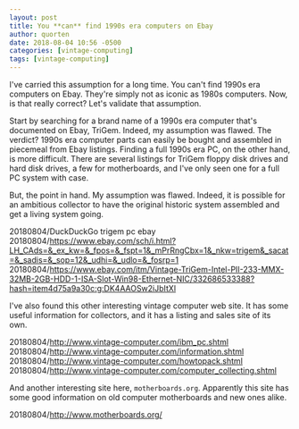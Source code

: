 ```yaml
---
layout: post
title: You **can** find 1990s era computers on Ebay
author: quorten
date: 2018-08-04 10:56 -0500
categories: [vintage-computing]
tags: [vintage-computing]
---
```


I've carried this assumption for a long time.  You can't find 1990s
era computers on Ebay.  They're simply not as iconic as 1980s
computers.  Now, is that really correct?  Let's validate that
assumption.

Start by searching for a brand name of a 1990s era computer that's
documented on Ebay, TriGem.  Indeed, my assumption was flawed.  The
verdict?  1990s era computer parts can easily be bought and assembled
in piecemeal from Ebay listings.  Finding a full 1990s era PC, on the
other hand, is more difficult.  There are several listings for TriGem
floppy disk drives and hard disk drives, a few for motherboards, and
I've only seen one for a full PC system with case.

But, the point in hand.  My assumption was flawed.  Indeed, it is
possible for an ambitious collector to have the original historic
system assembled and get a living system going.

20180804/DuckDuckGo trigem pc ebay  
20180804/https://www.ebay.com/sch/i.html?LH_CAds=&_ex_kw=&_fpos=&_fspt=1&_mPrRngCbx=1&_nkw=trigem&_sacat=&_sadis=&_sop=12&_udhi=&_udlo=&_fosrp=1  
20180804/https://www.ebay.com/itm/Vintage-TriGem-Intel-PII-233-MMX-32MB-2GB-HDD-1-ISA-Slot-Win98-Ethernet-NIC/332686533388?hash=item4d75a9a30c:g:DK4AAOSw2iJbItXl

I've also found this other interesting vintage computer web site.  It
has some useful information for collectors, and it has a listing and
sales site of its own.

20180804/http://www.vintage-computer.com/ibm_pc.shtml  
20180804/http://www.vintage-computer.com/information.shtml  
20180804/http://www.vintage-computer.com/howtopack.shtml  
20180804/http://www.vintage-computer.com/computer_collecting.shtml

And another interesting site here, `motherboards.org`.  Apparently
this site has some good information on old computer motherboards and
new ones alike.

20180804/http://www.motherboards.org/
